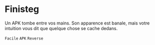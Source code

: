# Finisteg

Un APK tombe entre vos mains. Son apparence est banale, mais votre intuition vous dit que quelque chose se cache dedans.

`Facile` `APK` `Reverse`
